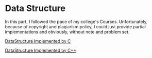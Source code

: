 # Data Structure

In this part, I followed the pace of my college's Courses. Unfortunately, because of copyright and plagiarism policy, I could just provide partial implementations and obviously, without note and problem set.

[DataStructure Implemented by C](./DataStructure_C/)

[DataStructure Implemented by C++](./DataStructure_cpp)
